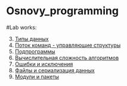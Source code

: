 # Osnovy_programming

#Lab works:


3. [Типы данных](https://drive.google.com/drive/folders/1RxDkVaAgB6hMhpHYORYlXkDlH7Zy-QnF?usp=sharing)
4. [Поток команд - управляющие структуры](https://github.com/Masha426342/Osnovi_programmirovaniya/blob/main/4_2_1_ipynb%22.ipynb)
5. [Подпрограммы](https://github.com/Masha426342/Osnovi_programmirovaniya/blob/main/Untitled13.ipynb)
6. [Вычислительная сложность алгоритмов](https://github.com/Masha426342/Osnovi_programmirovaniya/blob/main/Untitled14.ipynb)
7. [Ошибки и исключения](https://github.com/Masha426342/Osnovi_programmirovaniya/blob/main/Untitled17.ipynb)
8. [Файлы и сериализация данных]()
9. [Модули и пакеты]()
